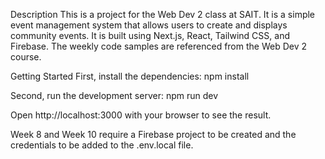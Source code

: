 Description
This is a project for the Web Dev 2 class at SAIT. It is a simple event management system that allows users to create and displays community events. It is built using Next.js, React, Tailwind CSS, and Firebase.
The weekly code samples are referenced from the Web Dev 2 course.

Getting Started
First, install the dependencies:
npm install

Second, run the development server:
npm run dev

Open http://localhost:3000 with your browser to see the result.

Week 8 and Week 10 require a Firebase project to be created and the credentials to be added to the .env.local file.

